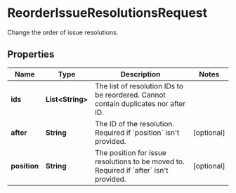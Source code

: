

# ReorderIssueResolutionsRequest

Change the order of issue resolutions.

## Properties

| Name | Type | Description | Notes |
|------------ | ------------- | ------------- | -------------|
|**ids** | **List&lt;String&gt;** | The list of resolution IDs to be reordered. Cannot contain duplicates nor after ID. |  |
|**after** | **String** | The ID of the resolution. Required if &#x60;position&#x60; isn&#39;t provided. |  [optional] |
|**position** | **String** | The position for issue resolutions to be moved to. Required if &#x60;after&#x60; isn&#39;t provided. |  [optional] |



